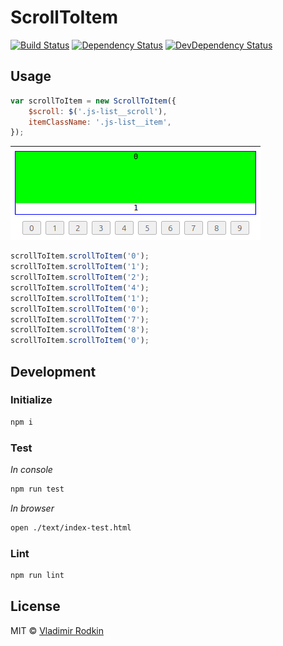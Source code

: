 # ScrollToItem

[![Build Status][travis-image]][travis-url]
[![Dependency Status][depstat-image]][depstat-url]
[![DevDependency Status][depstat-dev-image]][depstat-dev-url]

## Usage

```javascript
var scrollToItem = new ScrollToItem({
    $scroll: $('.js-list__scroll'),
    itemClassName: '.js-list__item',
});
```

![](preview/example.gif)
```javascript
scrollToItem.scrollToItem('0');
scrollToItem.scrollToItem('1');
scrollToItem.scrollToItem('2');
scrollToItem.scrollToItem('4');
scrollToItem.scrollToItem('1');
scrollToItem.scrollToItem('0');
scrollToItem.scrollToItem('7');
scrollToItem.scrollToItem('8');
scrollToItem.scrollToItem('0');
```

## Development

### Initialize
```sh
npm i
```

### Test
*In console*
```sh
npm run test
```

*In browser*
```sh
open ./text/index-test.html
```

### Lint
```sh
npm run lint
```

## License
MIT © [Vladimir Rodkin](https://github.com/VovanR)

[travis-url]: https://travis-ci.org/VovanR/scroll-to-item
[travis-image]: http://img.shields.io/travis/VovanR/scroll-to-item.svg

[depstat-url]: https://david-dm.org/VovanR/scroll-to-item
[depstat-image]: https://david-dm.org/VovanR/scroll-to-item.svg

[depstat-dev-url]: https://david-dm.org/VovanR/scroll-to-item
[depstat-dev-image]: https://david-dm.org/VovanR/scroll-to-item/dev-status.svg
